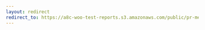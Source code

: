 ```yaml
---
layout: redirect
redirect_to: https://a8c-woo-test-reports.s3.amazonaws.com/public/pr-merge/44861/api/index.html
---
```

